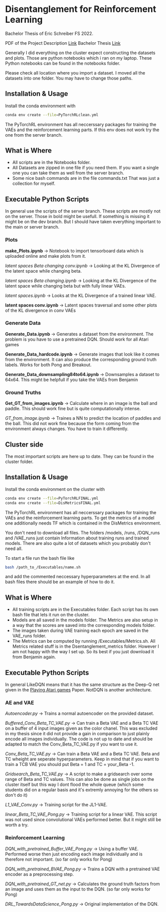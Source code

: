 # Disentanglement for Reinforcement Learning
Bachelor Thesis of Eric Schreiber FS 2022. 

PDF of the Project Description [Link](https://tik-db.ee.ethz.ch/file/5157fc98c588fe3b8d9e639ea9238f0c/DisentanglementRLBait.pdf) 
Bachelor Thesis [Link](Bachelor_Thesis.pdf)

Generally I did everything on the cluster expect constructing the datasets and plots. Those are python notebooks which i ran on my laptop. These Python notebooks can be found in the notebooks folder. 

Please check all location where you import a dataset. I moved all the datasets into one folder. You may have to change those paths.
## Installation & Usage
Install the conda environment with
```bash
conda env create --file=PyTorchRLclean.yml
```
The PyTorchRL environment has all neccerssary packages for training the VAEs and the reinforcement learning parts. If this env does not work try the one from the server branch.

## What is Where
- All scripts are in the Notebooks folder. 
- All Datasets are zipped in one file if you need them. If you want a single one you can take them as well from the server branch.
- Some nice bash commands are in the file commands.txt That was just a collection for myself.

## Executable Python Scripts
In general use the scripts of the server branch. These scripts are mostly not on the server. Those in bold might be usefull. If something is missing it might be on the dev branch. But I should have taken everything important to the main or server branch.

### Plots
**make_Plots.ipynb** -> Notebook to import tensorboard data which is uploaded online and make plots from it. 

*latent spaces Beta changing conv.ipynb* -> Looking at the KL Divergence of the latent space while changing beta. 

*latent spaces Beta changing.ipynb* -> Looking at the KL Divergence of the latent space while changing beta but with fully linear VAEs.

*latent spaces.ipynb* -> Looks at the KL Divergence of a trained linear VAE.

**latent spaces conv.ipynb** -> Latent spaces traversal and some other plots of the KL divergence in conv VAEs

### Generate Data

**Generate_Data.ipynb** -> Generates a dataset from the environment. The problem is you have to use a pretrained DQN. Should work for all Atari games

**Generate_Data_hardcode.ipynb** -> Generate images that look like it comes from the environment. It can also produce the corresponding ground truth labels. Works for both Pong and Breakout.

**Generate_Data_downsampling84to64.ipynb** -> Downsamples a dataset to 64x64. This might be helpfull if you take the VAEs from Benjamin

### Ground Truths
**Get_GT_from_images.ipynb**      ->    Calculate where in an image is the ball and paddle. This should work fine but is quite computationally intense.

*GT_from_image.ipynb*     ->    Traines a NN to predict the location of paddles and the ball. This did not work fine because the form coming from the environment always changes. You have to train it differently.

## Cluster side
The most important scripts are here up to date. They can be found in the cluster folder.
## Installation & Usage
Install the conda environment on the cluster with
```bash
conda env create --file=PyTorchRLFINAL.yml
conda env create --file=DisMetricsFINAL.yml
```
The PyTorchRL environment has all neccerssary packages for training the VAEs and the reinforcement learning parts. To get the metrics of a model one additionally needs TF which is contained in the DisMetrics environment.

You don't need to download all files. The folders /models, /runs, /DQN_runs and /VAE_runs just contain Information about training runs and trained models. There are also quite a lot of datasets which you probably don't need all.

To start a file run the bash file like
```bash
bash /path_to_/Executables/name.sh 
```
and add the commented neccessary hyperparameters at the end. In all bash files there should be an example of how to do it.
## What is Where
- All training scripts are in the Executables folder. Each script has its own bash file that lets it run on the cluster. 
- Models are all saved in the models folder. The Metrics are also setup in a way that the scores are saved into the corresponding models folder. 
- The images taken during VAE training each epoch are saved in the VAE_runs folder. 
- The Metrics can be computed by running /Executables/Metrics.sh. All Metrics related stuff is in the Dsentanglement_metrics folder. However I am not happy with the way I set up. So its best if you just download it from Benjamin again. 

## Executable Python Scripts
In general LikeDQN means that it has the same structure as the Deep-Q net given in the [Playing Atari games](https://arxiv.org/abs/1312.5602) Paper. NotDQN is another architecture.

### AE and VAE
*Autoencoder.py*     ->    Trains a normal autoencoder on the provided dataset.

*Buffered_Conv_Beta_TC_VAE.py*     ->    Can train a Beta VAE and a Beta TC VAE on a buffer of 4 input images given as the color chanel. This was excluded in my thesis since it did not provide a gain in comparison to just plainly encode all images individually. The code is not up to date and should be adapted to match the Conv_Beta_TC_VAE.py if you want to use it.

*Conv_Beta_TC_VAE.py*     ->    Can train a Beta VAE and a Beta TC VAE. Beta and TC wheight are seperate hyperparameters. Keep in mind that if you want to train a TCB VAE you should put Beta = 1 and TC = your_Beta -1.

*Gridsearch_Beta_TC_VAE.py* -> A script to make a gridsearch over some range of Beta and TC values. This can also be done as single jobs on the cluster itself but this way I dont flood the whole queue (which some students did on a regular basis and it's extremly annoying for the others so don't do it)

*L1_VAE_Conv.py* -> Training script for the JL1-VAE.      

*linear_Beta_TC_VAE_Pong.py* -> Training script for a linear VAE. This script was not used since convolutional VAEs performed better. But it might still be worth a try.

### Reinforcement Learning

*DQN_with_pretrained_Buffer_VAE_Pong.py* -> Using a buffer VAE. Performed worse then just encoding each image individually and is therefore not important. (so far only works for Pong)

*DQN_with_pretrained_BVAE_Pong.py* -> Trains a DQN with a pretrained VAE encoder as a preprocessing step. 

*DQN_with_pretrained_GT_net.py* -> Calculates the ground truth factors from an image and uses them as the input to the DQN. (so far only works for Pong)

*DRL_TowardsDataScience_Pong.py* -> Original implementation of the DQN. 
